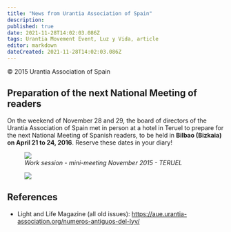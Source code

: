 ```yaml
---
title: "News from Urantia Association of Spain"
description: 
published: true
date: 2021-11-28T14:02:03.086Z
tags: Urantia Movement Event, Luz y Vida, article
editor: markdown
dateCreated: 2021-11-28T14:02:03.086Z
---
```


<p class="v-card v-sheet theme--light gray lighten-3 px-2">© 2015 Urantia Association of Spain</p>


## Preparation of the next National Meeting of readers

On the weekend of November 28 and 29, the board of directors of the Urantia Association of Spain met in person at a hotel in Teruel to prepare for the next National Meeting of Spanish readers, to be held in **Bilbao (Bizkaia) on April 21 to 24, 2016**. Reserve these dates in your diary!

<figure id="Figure_1" class="image urantiapedia">
<img src="/image/article/Luz_y_Vida/LyV42/16.jpg">
<figcaption><em>Work session - mini-meeting November 2015 - TERUEL</em></figcaption>
</figure>

<figure id="Figure_1" class="image urantiapedia">
<img src="/image/article/Luz_y_Vida/LyV42/17.jpg">
</figure>


## References

- Light and Life Magazine (all old issues): https://aue.urantia-association.org/numeros-antiguos-del-lyv/

